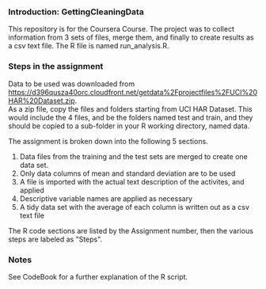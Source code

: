 ### Introduction: GettingCleaningData

This repository is for the Coursera Course.  The project was to collect 
information from 3 sets of files, merge them, and finally to create results as a csv text file.
The R file is named run_analysis.R.

### Steps in the assignment

Data to be used was downloaded from https://d396qusza40orc.cloudfront.net/getdata%2Fprojectfiles%2FUCI%20HAR%20Dataset.zip.  
As a zip file, copy the files and folders starting from UCI HAR Dataset.  This would include the 4 files, and be the folders named test and train, 
and they should be copied to a sub-folder in your R working directory, named data.

The assignment is broken down into the following 5 sections.

1.  Data files from the training and the test sets are merged to create one data set.
2.  Only data columns of mean and standard deviation are to be used 
3.  A file is imported with the actual text description of the activites, and applied
4.  Descriptive variable names are applied as necessary
5.  A tidy data set with the average of each column is written out as a csv text file

The R code sections are listed by the Assignment number, then the various steps are labeled as "Steps".

<!-- -->

### Notes

See CodeBook for a further explanation of the R script.

